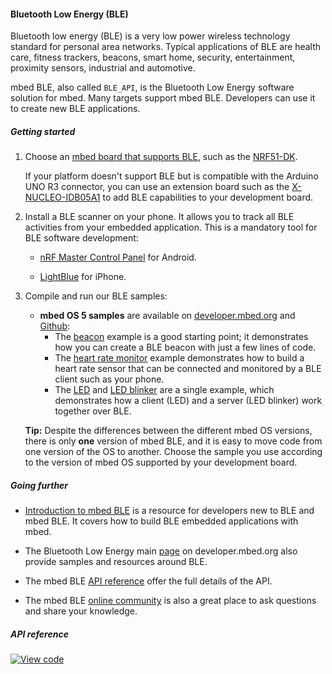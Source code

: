 #### Bluetooth Low Energy (BLE)

Bluetooth low energy (BLE) is a very low power wireless technology standard for personal area networks. Typical applications of BLE are health care, fitness trackers, beacons, smart home, security, entertainment, proximity sensors, industrial and automotive.

mbed BLE, also called `BLE_API`, is the Bluetooth Low Energy software solution for mbed. Many targets support mbed BLE. Developers can use it to create new BLE applications.

##### Getting started

1. Choose an [mbed board that supports BLE](https://developer.mbed.org/platforms/?mbed-enabled=15&connectivity=3), such as the [NRF51-DK](https://developer.mbed.org/platforms/Nordic-nRF51-DK/).

	If your platform doesn't support BLE but is compatible with the Arduino UNO R3 connector, you can use an extension board such as the [X-NUCLEO-IDB05A1](https://developer.mbed.org/components/X-NUCLEO-IDB05A1-Bluetooth-Low-Energy/) to add BLE capabilities to your development board.

1. Install a BLE scanner on your phone. It allows you to track all BLE activities from your embedded application. This is a mandatory tool for BLE software development:

    * [nRF Master Control Panel](https://play.google.com/store/apps/details?id=no.nordicsemi.android.mcp) for Android.

    * [LightBlue](https://itunes.apple.com/gb/app/lightblue-bluetooth-low-energy/id557428110?mt=8) for iPhone.

1. Compile and run our BLE samples:

    * **mbed OS 5 samples** are available on [developer.mbed.org](https://developer.mbed.org/teams/mbed-os-examples/) and [Github](https://github.com/ARMmbed/mbed-os-example-ble):
        * The [beacon](https://developer.mbed.org/teams/mbed-os-examples/code/mbed-os-example-ble-Beacon/) example is a good starting point; it demonstrates how you can create a BLE beacon with just a few lines of code.  
        * The [heart rate monitor](https://developer.mbed.org/teams/mbed-os-examples/code/mbed-os-example-ble-HeartRate/) example demonstrates how to build a heart rate sensor that can be connected and monitored by a BLE client such as your phone.
        * The [LED](https://developer.mbed.org/teams/mbed-os-examples/code/mbed-os-example-ble-LED/) and [LED blinker](https://developer.mbed.org/teams/mbed-os-examples/code/mbed-os-example-ble-LEDBlinker/) are a single example, which demonstrates how a client (LED) and a server (LED blinker) work together over BLE.

    <span>**Tip:** Despite the differences between the different mbed OS versions, there is only **one** version of mbed BLE, and it is easy to move code from one version of the OS to another. Choose the sample you use according to the version of mbed OS supported by your development board.</span>

##### Going further

* [Introduction to mbed BLE](https://docs.mbed.com/docs/ble-intros/en/latest/) is a resource for developers new to BLE and mbed BLE. It covers how to build BLE embedded applications with mbed.

* The Bluetooth Low Energy main [page](https://developer.mbed.org/teams/Bluetooth-Low-Energy/) on developer.mbed.org also provide samples and resources around BLE.

* The mbed BLE [API reference](https://docs.mbed.com/docs/ble-api/en/master/api/index.html) offer the full details of the API.

* The mbed BLE [online community](https://developer.mbed.org/teams/Bluetooth-Low-Energy/community/) is also a great place to ask questions and share your knowledge.

##### API reference

[![View code](https://www.mbed.com/embed/?type=library)](https://docs.mbed.com/docs/mbed-os-api/en/mbed-os-5.5/api/classBLE.html)

